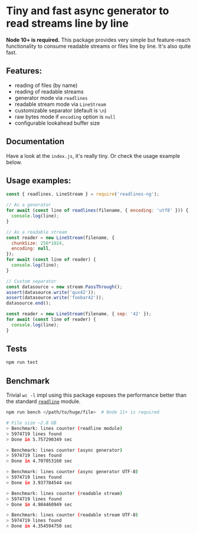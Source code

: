 # Tiny and fast async generator to read streams line by line

**Node 10+ is required.** This package provides very simple but feature-reach functionality to consume readable streams or files line by line. It's also quite fast.

## Features:
- reading of files (by name)
- reading of readable streams 
- generator mode via `readlines`
- readable stream mode via `LineStream`
- customizable separator (default is `\n`)
- raw bytes mode if `encoding` option is `null`
- configurable lookahead buffer size

## Documentation
Have a look at the `index.js`, it's really tiny. Or check the usage example below.

## Usage examples:
```javascript
const { readlines, LineStream } = require('readlines-ng');

// As a generator
for await (const line of readlines(filename, { encoding: 'utf8' })) {
  console.log(line);
}

// As a readable stream
const reader = new LineStream(filename, {
  chunkSize: 256*1024,
  encoding: null,
});
for await (const line of reader) {
  console.log(line);
}

// Custom separator
const datasource = new stream.PassThrough();
assert(datasource.write('qux42'));
assert(datasource.write('foobar42'));
datasource.end();

const reader = new LineStream(filename, { sep: '42' });
for await (const line of reader) {
  console.log(line);
}
```

## Tests 
```bash
npm run test
```

## Benchmark
Trivial `wc -l` impl using this package exposes the performance better than the standard [`readline`](https://nodejs.org/api/readline.html#readline_example_read_file_stream_line_by_line) module.
```bash
npm run bench </path/to/huge/file>  # Node 11+ is required

# File size ~2.8 GB
> Benchmark: lines counter (readline module)
> 5974719 lines found
> Done in 5.757290349 sec

> Benchmark: lines counter (async generator)
> 5974719 lines found
> Done in 4.707053160 sec

> Benchmark: lines counter (async generator UTF-8)
> 5974719 lines found
> Done in 3.937784544 sec

> Benchmark: lines counter (readable stream)
> 5974719 lines found
> Done in 4.984460949 sec

> Benchmark: lines counter (readable stream UTF-8)
> 5974719 lines found
> Done in 4.354594750 sec
```

